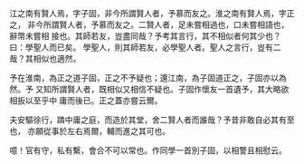 江之南有賢人焉，字子固，非今所謂賢人者，予慕而友之。淮之南有賢人焉，字正之，
非今所謂賢人者，予慕而友之。二賢人者，足未嘗相過也，口未嘗相語也，辭幣未嘗相
接也。其師若友，豈盡同哉？予考其言行，其不相似者何其少也？曰：學聖人而已矣。
學聖人，則其師若友，必學聖人者。聖人之言行，豈有二哉？其相似也適然。

予在淮南，為正之道子固，正之不予疑也；還江南，為子固道正之，子固亦以為然。予
又知所謂賢人者，既相似又相信不疑也。子固作懷友一首遺予，其大略欲相扳以至乎中
庸而後已。正之蓋亦嘗云爾。

夫安驅徐行，蹸中庸之庭，而造於其堂，舍二賢人者而誰哉？予昔非敢自必其有至也，
亦願從事於左右焉爾，輔而進之其可也。

噫！官有守，私有繫，會合不可以常也。作同學一首別子固，以相警且相慰云。

